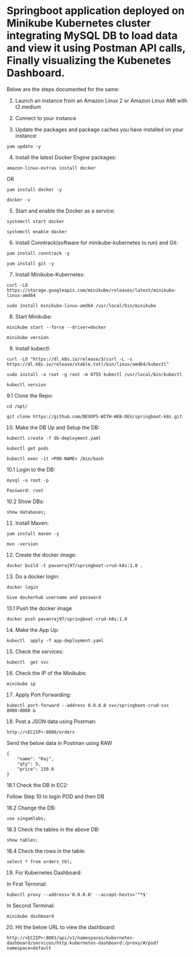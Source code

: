# Springboot application deployed on  Minikube Kubernetes cluster integrating MySQL DB to load data and view it using Postman API calls, Finally visualizing the Kubenetes Dashboard.

Below are the steps documented for the same:

1. Launch an instance from an Amazon Linux 2 or Amazon Linux AMI with t2.medium


2. Connect to your instance


3. Update the packages and package caches you have installed on your instance:
```
yum update -y
```

4. Install the latest Docker Engine packages:
```
amazon-linux-extras install docker 
```

OR

```
yum install docker -y
```
```
docker -v
```

5. Start and enable the Docker as a service:
```
systemctl start docker 
```
```
systemctl enable docker
```
6. Install Conntrack(software for minikube-kubernetes to run) and Git:
```
yum install conntrack -y
```
```
yum install git -y
```

7. Install Minikube-Kubernetes:
```
curl -LO https://storage.googleapis.com/minikube/releases/latest/minikube-linux-amd64

sudo install minikube-linux-amd64 /usr/local/bin/minikube
```

8. Start Minikube:
```
minikube start --force --driver=docker
```
```
minikube version
```

9. Install kubectl:
```
curl -LO "https://dl.k8s.io/release/$(curl -L -s https://dl.k8s.io/release/stable.txt)/bin/linux/amd64/kubectl"

sudo install -o root -g root -m 0755 kubectl /usr/local/bin/kubectl
```
```
kubectl version
```

9.1 Clone the Repo:
```
cd /opt/

git clone https://github.com/DEVOPS-WITH-WEB-DEV/springboot-k8s.git
```

10. Make the DB Up and Setup the DB:
```
kubectl create -f db-deployment.yaml
```
```
kubectl get pods
```
```
kubectl exec -it <POD-NAME> /bin/bash
```

10.1 Login to the DB:
```
mysql -u root -p 
```
`Password: root`


10.2 Show DBs:
```
show databases;
```

11. Install Maven:
```
yum install maven -y	
```
```
mvn -version
```

12. Create the docker image: 
```
docker build -t pavanraj97/springboot-crud-k8s:1.0 .
```

13. Do a docker login:
```
docker login
```
`Give dockerhub username and password`

13.1 Push the docker image
```            
docker push pavanraj97/springboot-crud-k8s:1.0
```

14. Make the App Up:
```
kubectl  apply -f app-deployment.yaml
```
 
15. Check the services:
```
kubectl  get svc
```

16. Check the IP of the Minikube:
```
minikube ip
```
17. Apply Port Forwarding:
```
kubectl port-forward --address 0.0.0.0 svc/springboot-crud-svc 8080:8080 &
```

18. Post a JSON data using Postman:
```
http://<EC2IP>:8080/orders
```
Send the below data in Postman using RAW
```
{
    "name": "Raj",
    "qty": 5,
    "price": 150.0
}
```

18.1 Check the DB in EC2:

   Follow Step 10 to login POD and then DB 


18.2 Change the DB:
```
use singamlabs;
```

18.3 Check the tables in the above DB:
```
show tables;
```

18.4 Check the rows in the table:
```
select * from orders_tbl;
```

19. For Kubernetes Dashboard:

In First Terminal:
```
kubectl proxy --address='0.0.0.0' --accept-hosts='^*$'
```
In Second Terminal:
```
minikube dashboard
```

20. Hit the below URL to view the dashboard:
```
http://<EC2IP>:8001/api/v1/namespaces/kubernetes-dashboard/services/http:kubernetes-dashboard:/proxy/#/pod?namespace=default
```
